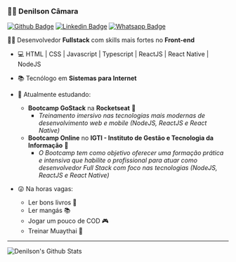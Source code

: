 ### :man_technologist: Denilson Câmara

[![Github Badge](https://img.shields.io/badge/-Github-000?style=flat-square&logo=Github&logoColor=white&link=https://github.com/denilsoncamara)](https://github.com/denilsoncamara)
[![Linkedin Badge](https://img.shields.io/badge/-LinkedIn-blue?style=flat-square&logo=Linkedin&logoColor=white&link=https://www.linkedin.com/in/denilsoncamara/)](https://www.linkedin.com/in/denilsoncamara/)
[![Whatsapp Badge](https://img.shields.io/badge/-Whatsapp-4CA143?style=flat-square&labelColor=4CA143&logo=whatsapp&logoColor=white&link=https://api.whatsapp.com/send?phone=5586988669731)](https://api.whatsapp.com/send?phone=5586988669731)

 :man_technologist: Desenvolvedor **Fullstack** com skills mais fortes no **Front-end**
- 💻 HTML | CSS | Javascript | Typescript | ReactJS | React Native | NodeJS
- :books: Tecnólogo em **Sistemas para Internet**
- 🚀 Atualmente estudando:
  - **Bootcamp GoStack** na **Rocketseat** :purple_heart:
    - *Treinamento imersivo nas tecnologias mais modernas de desenvolvimento web e mobile (NodeJS, ReactJS e React Native)*
  - **Bootcamp Online** no **IGTI - Instituto de Gestão e Tecnologia da Informação** :green_heart:
    - *O Bootcamp tem como objetivo oferecer uma formação prática e intensiva que habilite o profissional para atuar como desenvolvedor Full Stack com foco nas tecnologias (NodeJS, ReactJS e React Native)*  

- 😜 Na horas vagas: 
  - Ler bons livros 📖
  - Ler mangás 📚
  - Jogar um pouco de COD 🎮
  - Treinar Muaythai 🥊
---
<div align="left">
 <img alt="Denilson's Github Stats" src="https://github-readme-stats.codestackr.vercel.app/api?username=denilsoncamara&show_icons=true&hide_border=true&theme=dark" />
</div>
